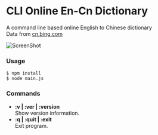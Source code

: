 # CLI Online En-Cn Dictionary
A command line based online English to Chinese dictionary  
Data from [cn.bing.com](http://cn.bing.com/)

![ScreenShot](https://raw.github.com/yjlo123/bing_dict/master/screenshot/capture.png)

### Usage
```
$ npm install
$ node main.js
```

### Commands
* **:v | :ver | :version**  
  Show version information.
* **:q | :quit | :exit**  
  Exit program.

